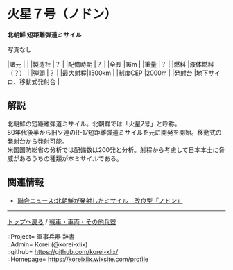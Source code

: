 # 火星７号（ノドン）
**北朝鮮 短距離弾道ミサイル**

写真なし  
  


|諸元  |  |
|製造社  |？  |
|配備時期  |？  |
|全長    |16m  |
|重量    |？  |
|燃料    |液体燃料（？）  |
|弾頭    |？  |
|最大射程|1500km  |
|制度CEP  |2000m  |
|発射台  |地下サイロ、移動式発射台  |



## 解説
北朝鮮の短距離弾道ミサイル。北朝鮮では「火星7号」と呼称。  
80年代後半から旧ソ連のR-17短距離弾道ミサイルを元に開発を開始。移動式の発射台から発射可能。  
米国国防総省の分析では配備数は200発と分析。射程から考慮して日本本土に脅威があるうちの種類が本ミサイルである。  


## 関連情報
* [聯合ニュース:北朝鮮が発射したミサイル　改良型「ノドン」](https://jp.yna.co.kr/view/AJP20160906000900882)


***
[トップへ戻る](/readme.md) / [戦車・車両・その他兵器](/ground/readme.md)  
  
::Project= 軍事兵器 辞書  
::Admin= Korei (@korei-xlix)  
::github= https://github.com/korei-xlix/  
::Homepage= https://koreixlix.wixsite.com/profile  
